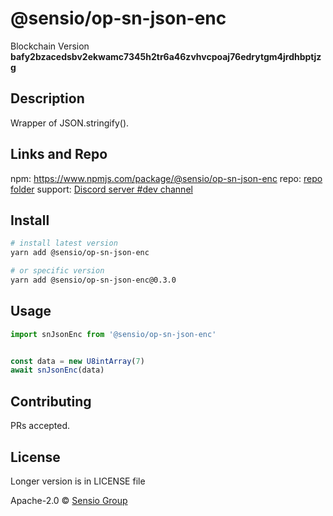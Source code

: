 
  # @sensio/op-sn-json-enc

  Blockchain Version **bafy2bzacedsbv2ekwamc7345h2tr6a46zvhvcpoaj76edrytgm4jrdhbptjzg**
  

  ## Description 
  
  Wrapper of JSON.stringify().
  
  ##  Links and Repo

  npm: https://www.npmjs.com/package/@sensio/op-sn-json-enc
  repo: [repo folder](https://gitlab.com/sensio_group/network-js/-/tree/master/operations/snJsonEnc)
  support: [Discord server #dev channel](https://discord.gg/JsdKZ5K) 

  ## Install
  
  ```sh
  # install latest version
  yarn add @sensio/op-sn-json-enc

  # or specific version
  yarn add @sensio/op-sn-json-enc@0.3.0
  ```
  
  ## Usage
  
  ```ts
  import snJsonEnc from '@sensio/op-sn-json-enc'


  const data = new U8intArray(7)
  await snJsonEnc(data)
  ```
  
  ## Contributing
  
  PRs accepted.
  
  ## License
  
  Longer version is in LICENSE file
  
  Apache-2.0 © [Sensio Group](https://sensio.group) 
  